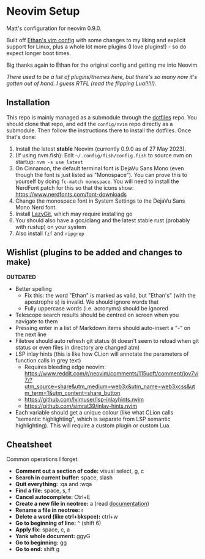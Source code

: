 # Neovim Setup
Matt's configuration for neovim 0.9.0.

Built off [Ethan's vim config](https://github.com/nvim-lua/kickstart.nvim) with some changes to my liking
and explicit support for Linux, plus a whole lot more plugins (I love plugins!) - so do expect longer boot
times.

Big thanks again to Ethan for the original config and getting me into Neovim.

_There used to be a list of plugins/themes here, but there's so many now it's gotten out of hand. I guess RTFL
(read the flipping Lua!!!!!)._

## Installation
This repo is mainly managed as a submodule through the [dotfiles](https://github.com/mattyoung101/dotfiles)
repo. You should clone that repo, and edit the `config/nvim` repo directly as a submodule. Then follow the
instructions there to install the dotfiles. Once that's done:

1. Install the latest **stable** Neovim (currently 0.9.0 as of 27 May 2023). 
3. (If using nvm.fish): Edit `~/.config/fish/config.fish` to source nvm on startup: `nvm -s use latest`
4. On Cinnamon, the default terminal font is DejaVu Sans Mono (even though the font is just listed as "Monospace").
You can prove this to yourself by doing `fc-match monospace`. You will need to install the NerdFont patch for this
so that the icons show: https://www.nerdfonts.com/font-downloads
5. Change the monospace font in System Settings to the DejaVu Sans Mono Nerd font.
6. Install [LazyGit](https://github.com/jesseduffield/lazygit), which may require installing go
7. You should also have a gcc/clang and the latest stable rust (probably with rustup) on your system
8. Also install `fzf` and `ripgrep`

## Wishlist (plugins to be added and changes to make)
**OUTDATED**

- Better spelling
    - Fix this: the word "Ethan" is marked as valid, but "Ethan's" (with the apostrophe s) is invalid. We should
    ignore words that 
    - Fully uppercase words (i.e. acronyms) should be ignored
- Telescope search results should be centred on screen when you navigate to them
- Pressing enter in a list of Markdown items should auto-insert a "-" on the next line
- Filetree should auto refresh git status (it doesn't seem to reload when git status or even files in directory
are changed atm)
- LSP inlay hints (this is like how CLion will annotate the parameters of function calls in grey text)
    - Requires bleeding edge neovim: https://www.reddit.com/r/neovim/comments/115uoft/comment/jov7vi7/?utm_source=share&utm_medium=web3x&utm_name=web3xcss&utm_term=1&utm_content=share_button
    - https://github.com/lvimuser/lsp-inlayhints.nvim
    - https://github.com/simrat39/inlay-hints.nvim
- Each variable should get a unique colour (like what CLion calls "semantic highlighting", which is separate
from LSP semantic highlighting). This will require a custom plugin or custom Lua.

## Cheatsheet
Common operations I forget:

- **Comment out a section of code:** visual select, g, c
- **Search in current buffer:** space, slash
- **Quit everything:** :qa and :wqa
- **Find a file:** space, s, f
- **Cancel autocomplete:** Ctrl+E
- **Create a new file in neotree:** a (read [documentation](https://github.com/nvim-neo-tree/neo-tree.nvim#longer-example-for-packer))
- **Rename a file in neotree:** r
- **Delete a word (like ctrl+bkspce):** ctrl+w
- **Go to beginning of line:** ^ (shift 6)
- **Apply fix:** space, c, a
- **Yank whole document:** ggyG
- **Go to beginning:** gg
- **Go to end:** shift g

